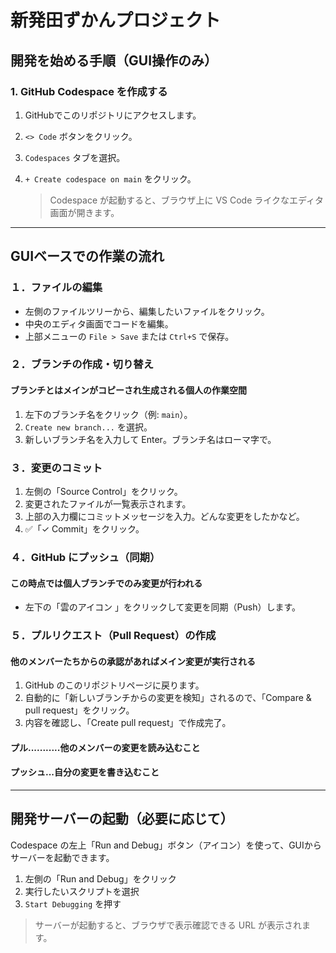 # 新発田ずかんプロジェクト

## 開発を始める手順（GUI操作のみ）

### 1. GitHub Codespace を作成する

1. GitHubでこのリポジトリにアクセスします。
2.  `<> Code` ボタンをクリック。
3. `Codespaces` タブを選択。
4. `+ Create codespace on main` をクリック。

   > Codespace が起動すると、ブラウザ上に VS Code ライクなエディタ画面が開きます。

---

## GUIベースでの作業の流れ

### １．ファイルの編集

- 左側のファイルツリーから、編集したいファイルをクリック。
- 中央のエディタ画面でコードを編集。
- 上部メニューの `File > Save` または `Ctrl+S` で保存。

### ２．ブランチの作成・切り替え
#### ブランチとはメインがコピーされ生成される個人の作業空間
1. 左下のブランチ名をクリック（例: `main`）。
2. `Create new branch...` を選択。
3. 新しいブランチ名を入力して Enter。ブランチ名はローマ字で。

### ３．変更のコミット

1. 左側の「Source Control」をクリック。
2. 変更されたファイルが一覧表示されます。
3. 上部の入力欄にコミットメッセージを入力。どんな変更をしたかなど。
4. ✅「✓ Commit」をクリック。

### ４．GitHub にプッシュ（同期）
#### この時点では個人ブランチでのみ変更が行われる
- 左下の「雲のアイコン 」をクリックして変更を同期（Push）します。

### ５．プルリクエスト（Pull Request）の作成
#### 他のメンバーたちからの承認があればメイン変更が実行される
1. GitHub のこのリポジトリページに戻ります。
2. 自動的に「新しいブランチからの変更を検知」されるので、「Compare & pull request」をクリック。
3. 内容を確認し、「Create pull request」で作成完了。

#### プル...........他のメンバーの変更を読み込むこと
#### プッシュ...自分の変更を書き込むこと

---

##  開発サーバーの起動（必要に応じて）

Codespace の左上「Run and Debug」ボタン（アイコン）を使って、GUIからサーバーを起動できます。

1. 左側の「Run and Debug」をクリック
2. 実行したいスクリプトを選択
3. `Start Debugging` を押す

> サーバーが起動すると、ブラウザで表示確認できる URL が表示されます。
